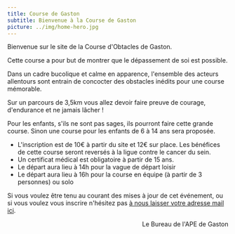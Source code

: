 ```yaml
---
title: Course de Gaston
subtitle: Bienvenue à la Course de Gaston
picture: ../img/home-hero.jpg
---
```


Bienvenue sur le site de la Course d'Obtacles de Gaston.

Cette course a pour but de montrer que le dépassement de soi est possible.

Dans un cadre bucolique et calme en apparence, l'ensemble des acteurs allentours sont entrain de concocter des obstacles inédits pour une course mémorable.

Sur un parcours de 3,5km vous allez devoir faire preuve de courage, d'endurance et ne jamais lâcher ! 

Pour les enfants, s'ils ne sont pas sages, ils pourront faire cette grande course. Sinon une course pour les enfants de 6 à 14 ans sera proposée. 

* L'inscription est de 10€ à partir du site et 12€ sur place. Les bénéfices de cette course seront reversés à la ligue contre le cancer du sein.
* Un certificat médical est obligatoire à partir de 15 ans. 
* Le départ aura lieu à 14h pour la vague de départ loisir
* Le départ aura lieu à 16h pour la course en équipe (à partir de 3 personnes) ou solo

Si vous voulez être tenu au courant des mises à jour de cet événement, ou si vous voulez vous inscrire n'hésitez pas [à nous laisser votre adresse mail ici](/redirect.html?destination=contact).

<div style="text-align: right">Le Bureau de l'APE de Gaston </div>


